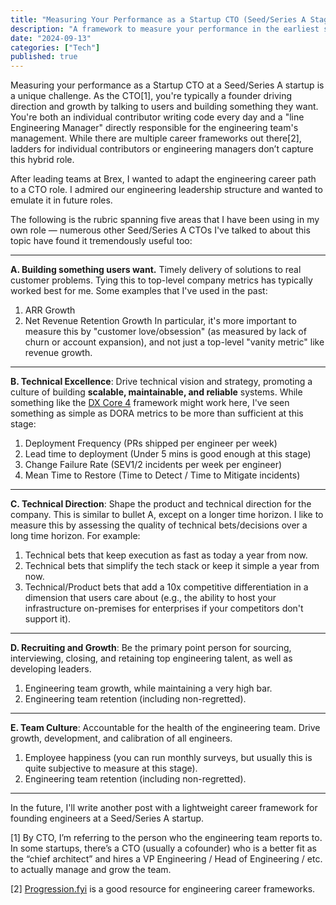 ```yaml
---
title: "Measuring Your Performance as a Startup CTO (Seed/Series A Stage)"
description: "A framework to measure your performance in the earliest stages"
date: "2024-09-13"
categories: ["Tech"]
published: true
---
```


Measuring your performance as a Startup CTO at a Seed/Series A startup is a unique challenge. As the CTO[1], you're typically a founder driving direction and growth by talking to users and building something they want. You're both an individual contributor writing code every day and a "line Engineering Manager" directly responsible for the engineering team's management. While there are multiple career frameworks out there[2], ladders for individual contributors or engineering managers don’t capture this hybrid role.

After leading teams at Brex, I wanted to adapt the engineering career path to a CTO role. I admired our engineering leadership structure and wanted to emulate it in future roles.

The following is the rubric spanning five areas that I have been using in my own role — numerous other Seed/Series A CTOs I've talked to about this topic have found it tremendously useful too:

---

**A. Building something users want.** Timely delivery of solutions to real customer problems. Tying this to top-level company metrics has typically worked best for me. Some examples that I've used in the past:
1. ARR Growth
2. Net Revenue Retention Growth
In particular, it's more important to measure this by "customer love/obsession" (as measured by lack of churn or account expansion), and not just a top-level "vanity metric" like revenue growth.

---

**B. Technical Excellence**: Drive technical vision and strategy, promoting a culture of building **scalable, maintainable, and reliable** systems. While something like the [DX Core 4](https://getdx.com/research/measuring-developer-productivity-with-the-dx-core-4/) framework might work here, I've seen something as simple as DORA metrics to be more than sufficient at this stage:
1. Deployment Frequency (PRs shipped per engineer per week)
2. Lead time to deployment (Under 5 mins is good enough at this stage)
3. Change Failure Rate (SEV1/2 incidents per week per engineer)
4. Mean Time to Restore (Time to Detect / Time to Mitigate incidents)

---

**C. Technical Direction**: Shape the product and technical direction for the company. This is similar to bullet A, except on a longer time horizon. I like to measure this by assessing the quality of technical bets/decisions over a long time horizon. For example:
1. Technical bets that keep execution as fast as today a year from now.
2. Technical bets that simplify the tech stack or keep it simple a year from now.
3. Technical/Product bets that add a 10x competitive differentiation in a dimension that users care about (e.g., the ability to host your infrastructure on-premises for enterprises if your competitors don't support it).

---

**D. Recruiting and Growth**: Be the primary point person for sourcing, interviewing, closing, and retaining top engineering talent, as well as developing leaders. 
1. Engineering team growth, while maintaining a very high bar.
2. Engineering team retention (including non-regretted).

---

**E. Team Culture**: Accountable for the health of the engineering team. Drive growth, development, and calibration of all engineers.

1. Employee happiness (you can run monthly surveys, but usually this is quite subjective to measure at this stage).
2. Engineering team retention (including non-regretted).

---

In the future, I'll write another post with a lightweight career framework for founding engineers at a Seed/Series A startup.

[1] By CTO, I’m referring to the person who the engineering team reports to. In some startups, there’s a CTO (usually a cofounder) who is a better fit as the “chief architect” and hires a VP Engineering / Head of Engineering / etc. to actually manage and grow the team.

[2] [Progression.fyi](https://progression.fyi/) is a good resource for engineering career frameworks.
